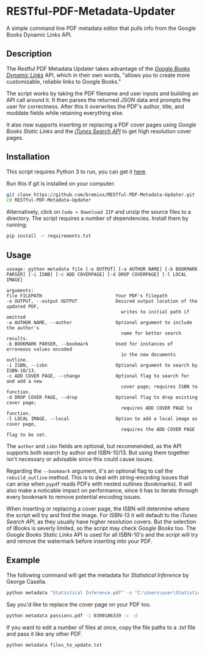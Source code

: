# RESTful-PDF-Metadata-Updater
A simple command line PDF metadata editor that pulls info from the Google Books Dynamic Links API.

## Description

The Restful PDF Metadata Updater takes advantage of the [_Google Books Dynamic Links_](https://developers.google.com/books/docs/dynamic-links) API, which in their own words, "allows you to create more customizable, reliable links to Google Books."

The script works by taking the PDF filename and user inputs and building an API call around it. It then parses the returned _JSON_ data and prompts the user for correctness. After this it overwrites the PDF's author, title, and moddate fields while retaining everything else.

It also now supports inserting or replacing a PDF cover pages using _Google Books Static Links_ and the [_iTunes Search API_](https://developer.apple.com/library/archive/documentation/AudioVideo/Conceptual/iTuneSearchAPI/index.html) to get high resolution cover pages.

## Installation
This script requires Python 3 to run, you can get it [here](https://www.python.org/downloads/).

Run this if git is installed on your computer:
```sh
git clone https://github.com/bremixx/RESTful-PDF-Metadata-Updater.git
cd RESTful-PDF-Metadata-Updater
```
Alternatively, click on `Code > Download ZIP` and unzip the source files to a directory.
The script requires a number of dependencies. Install them by running:
```sh
pip install -r requirements.txt
```

## Usage
```
useage: python metadata file [-o OUTPUT] [-a AUTHOR NAME] [-b BOOKMARK PARSER] [-i ISNB] [-c ADD COVERPAGE] [-d DROP COVERPAGE] [-l LOCAL IMAGE]

arguments:
file FILEPATH                           Your PDF's filepath
-o OUTPUT, --output OUTPUT              Desired output location of the updated PDF,
                                          writes to initial path if omitted
-a AUTHOR NAME, --author                Optional argument to include the author's
                                          name for better search results.
-b BOOKMARK PARSER, --bookmark          Used for instances of erroneous values encoded
                                          in the new documents outline.
-i ISBN, --isbn                         Optional argument to search by ISBN-10/13.
-c ADD COVER PAGE, --change             Optional flag to search for and add a new          
                                          cover page; requires ISBN to function. 
-d DROP COVER PAGE, --drop              Optional flag to drop existing cover page;
                                          requires ADD COVER PAGE to function.
-l LOCAL IMAGE, --local                 Option to add a local image as cover page,
                                          requires the ADD COVER PAGE flag to be set.
```

The `author` and `isbn` fields are optional, but recommended, as the API supports both search by author and ISBN-10/13. But using them together isn't necessary or advisable since this could cause issues.

Regarding the `--bookmark` argument, it's an optional flag to call the `rebuild_outline` method. This is to deal with string-encoding issues that can arise when `pypdf` reads PDFs with nested outlines (bookmarks). It will also make a noticable impact on performance, since it has to iterate through every bookmark to remove potential encoding issues.

When inserting or replacing a cover page, the ISBN will determine where the script will try and find the image. For ISBN-13 it will default to the _iTunes Search API_, as they usually have higher resolution covers. But the selection of iBooks is severly limited, so the script may check _Google Books_ too. The _Google Books Static Links_ API is used for all ISBN-10's and the script will try and remove the watermark before inserting into your PDF.

## Example
The following command will get the metadata for _Statistical Inference_ by George Casella.
```sh
python metadata "Statistical Inference.pdf" -o "C:\Users\user\Statistical Inference.pdf" -a "George Casella"
```
Say you'd like to replace the cover page on your PDF too.
```sh
python metadata passions.pdf -i 0300186339 -c -d
```
If you want to edit a number of files at once, copy the file paths to a _.txt_ file and pass it like any other PDF.
```sh
python metadata files_to_update.txt
```
